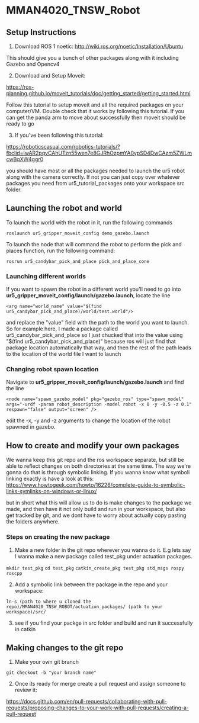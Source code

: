 # MMAN4020_TNSW_Robot

## Setup Instructions

1. Download ROS 1 noetic:
http://wiki.ros.org/noetic/Installation/Ubuntu

This should give you a bunch of other packages along with it including Gazebo and Opencv4

2. Download and Setup Moveit:

https://ros-planning.github.io/moveit_tutorials/doc/getting_started/getting_started.html

Follow this tutorial to setup moveit and all the required packages on your computer/VM. Double check that it works by following this tutorial. If you can get the panda arm to move about successfully then moveit should be ready to go

3. If you've been following this tutorial: 

https://roboticscasual.com/robotics-tutorials/?fbclid=IwAR2pqvCAhUTzn55wen7e8GJRhOzpmYA0ypSD4DwCAzm5ZWLmcwBqXW4ggr0

you should have most or all the packages needed to launch the ur5 robot along with the camera correctly. If  not you can just copy over whatever packages you need from ur5_tutorial_packages onto your workspace src folder. 

## Launching the robot and world

To launch the world with the robot in it, run the following commands

`roslaunch ur5_gripper_moveit_config demo_gazebo.launch`

To launch the node that will command the robot to perform the pick and places function, run the following command: 

`rosrun ur5_candybar_pick_and_place pick_and_place_cone`

### Launching different worlds

If you want to spawn the robot in a different world you'll need to go into **ur5_gripper_moveit_config/launch/gazebo.launch**, locate the line 

`<arg name="world_name" value="$(find ur5_candybar_pick_and_place)/world/test.world"/>`

and replace the "value" field with the path to the world you want to launch. So for example here, I made a package called ur5_candybar_pick_and_place so I just chucked that into the value using "$(find ur5_candybar_pick_and_place)" because ros will just find that package location automatically that way, and then the rest of the path leads to the location of the world file I want to launch

### Changing robot spawn location
Navigate to **ur5_gripper_moveit_config/launch/gazebo.launch** and find the line 

` <node name="spawn_gazebo_model" pkg="gazebo_ros" type="spawn_model" args="-urdf -param robot_description -model robot -x 0 -y -0.5 -z 0.1"
    respawn="false" output="screen" /> `

edit the -x, -y and -z arguments to change the location of the robot spawned in gazebo. 

## How to create and modify your own packages

We wanna keep this git repo and the ros workspace separate, but still be able to reflect changes on both directories at the same time. The way we're gonna do that is through symbolic linking. If you wanna know what symboli linking exactly is have a look at this: 
https://www.howtogeek.com/howto/16226/complete-guide-to-symbolic-links-symlinks-on-windows-or-linux/

but in short what this will allow us to do is make changes to the package we made, and then have it not only build and run in your workspace, but also get tracked by git, and we dont have to worry about actually copy pasting the folders anywhere. 

### Steps on creating the new package

1. Make a new folder in the git repo wherever you wanna do it. E.g lets say I wanna make a new package called test_pkg under actuation packages. 

`mkdir test_pkg`
`cd test_pkg`
`catkin_create_pkg test_pkg std_msgs rospy roscpp`

2. Add a symbolic link between the package in the repo and your workspace:

`ln-s (path to where u cloned the repo)/MMAN4020_TNSW_ROBOT/actuation_packages/ (path to your workspace)/src/`

3. see if you find your packge in src folder and build and run it successfully in catkin


## Making changes to the git repo

1. Make your own git branch

`git checkout -b "your branch name"`

2. Once its ready for merge create a pull request and assign someone to review it:

https://docs.github.com/en/pull-requests/collaborating-with-pull-requests/proposing-changes-to-your-work-with-pull-requests/creating-a-pull-request